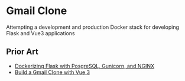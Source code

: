# Gmail Clone

Attempting a development and production Docker stack for developing Flask and Vue3 applications

## Prior Art
* [Dockerizing Flask with PosgreSQL, Gunicorn, and NGINX](https://testdriven.io/blog/dockerizing-flask-with-posgres-gunicorn-and-nginx/)
* [Build a Gmail Clone with Vue 3](https://vuemaster.com/courses/build-a-gmail-clone-with-vue3)

